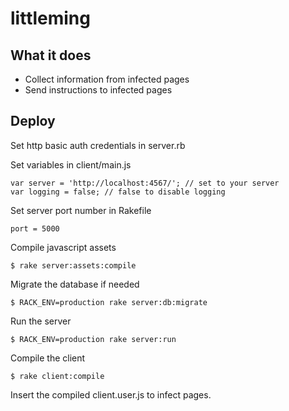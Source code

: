 littleming
==========

What it does
------------

* Collect information from infected pages
* Send instructions to infected pages

Deploy
------

Set http basic auth credentials in server.rb

Set variables in client/main.js

    var server = 'http://localhost:4567/'; // set to your server
    var logging = false; // false to disable logging

Set server port number in Rakefile

    port = 5000

Compile javascript assets

    $ rake server:assets:compile

Migrate the database if needed

    $ RACK_ENV=production rake server:db:migrate

Run the server

    $ RACK_ENV=production rake server:run

Compile the client

    $ rake client:compile

Insert the compiled client.user.js to infect pages.
